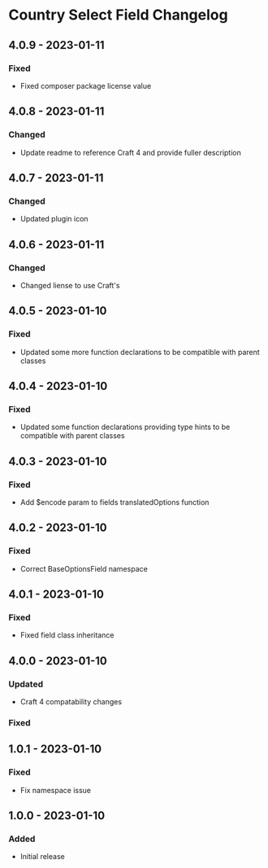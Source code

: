 # Country Select Field Changelog

## 4.0.9 - 2023-01-11

### Fixed

- Fixed composer package license value

## 4.0.8 - 2023-01-11

### Changed

- Update readme to reference Craft 4 and provide fuller description

## 4.0.7 - 2023-01-11

### Changed

- Updated plugin icon

## 4.0.6 - 2023-01-11

### Changed

- Changed liense to use Craft's

## 4.0.5 - 2023-01-10

### Fixed 

- Updated some more function declarations to be compatible with parent classes

## 4.0.4 - 2023-01-10

### Fixed

- Updated some function declarations providing type hints to be compatible with parent classes

## 4.0.3 - 2023-01-10

### Fixed

- Add $encode param to fields translatedOptions function

## 4.0.2 - 2023-01-10

### Fixed

- Correct BaseOptionsField namespace

## 4.0.1 - 2023-01-10

### Fixed

- Fixed field class inheritance

## 4.0.0 - 2023-01-10

### Updated

- Craft 4 compatability changes

### Fixed

## 1.0.1 - 2023-01-10

### Fixed

- Fix namespace issue

## 1.0.0 - 2023-01-10

### Added

- Initial release
